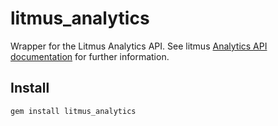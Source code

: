 litmus_analytics
================

Wrapper for the Litmus Analytics API.
See litmus [Analytics API documentation](https://analytics-api.litmus.com) for further information.

Install
-------
`gem install litmus_analytics`